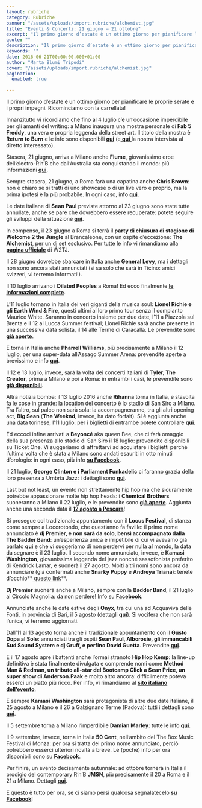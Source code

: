 ```yaml
---
layout: rubriche
category: Rubriche
banner: "/assets/uploads/import.rubriche/alchemist.jpg"
title: "Eventi & Concerti: 21 giugno – 21 ottobre"
excerpt: "Il primo giorno d’estate è un ottimo giorno per pianificare le proprie serate e i propri impegni. Ricominciamo con la carrellata! Innanzitutto vi ricordiamo che fino al 4 luglio c’è un’occasione imperdibile per gli amanti del writing: a Milano inaugura una mostra personale di Fab 5 Freddy, una vera e propria leggenda della street art. Il [&hellip"
quote: ""
description: "Il primo giorno d’estate è un ottimo giorno per pianificare le proprie serate e i propri impegni. Ricominciamo con la carrellata! Innanzitutto vi ricordiamo che fino al 4 luglio c’è un’occasione imperdibile per gli amanti del writing: a Milano inaugura una mostra personale di Fab 5 Freddy, una vera e propria leggenda della street art. Il [&hellip"
keywords: ""
date: 2016-06-21T00:00:00.000+01:00
author: "Marta Blumi Tripodi"
cover: "/assets/uploads/import.rubriche/alchemist.jpg"
pagination:
  enabled: true

---
```


Il primo giorno d’estate è un ottimo giorno per pianificare le proprie serate e i propri impegni. Ricominciamo con la carrellata!

Innanzitutto vi ricordiamo che fino al 4 luglio c’è un’occasione imperdibile per gli amanti del writing: a Milano inaugura una mostra personale di **Fab 5 Freddy**, una vera e propria leggenda della street art. Il titolo della mostra è **Return to Burn** e le info sono disponibili **[qui](https://www.facebook.com/events/1164239230266477/)** (e[ **qui** ](https://hotmc.com/fab-5-freddy-lintervista/)la nostra intervista al diretto interessato).

Stasera, 21 giugno, arriva a Milano anche **Flume**, giovanissimo eroe dell’electro-R’n’B che dall’Australia sta conquistando il mondo: più informazioni [**qui**](https://www.facebook.com/events/547476328710854/).

Sempre stasera, 21 giugno, a Roma farà una capatina anche **Chris Brown**: non è chiaro se si tratti di uno showcase o di un live vero e proprio, ma la prima ipotesi è la più probabile. In ogni caso, info [**qui**](https://www.facebook.com/events/1213393868700659/).

Le date italiane di **Sean Paul** previste attorno al 23 giugno sono state tutte annullate, anche se pare che dovrebbero essere recuperate: potete seguire gli sviluppi della situazione **[qui](https://www.facebook.com/events/1568012920176917/)**.

In compenso, il 23 giugno a Roma si terrà il **party di chiusura di stagione di Welcome 2 the Jungle** al Brancaleone, con un ospite d’eccezione: **The Alchemist**, per un dj set esclusivo. Per tutte le info vi rimandiamo alla [**pagina ufficiale**](https://www.facebook.com/kingkongwelcome2thejungle/?fref=ts) di W2TJ.

Il 28 giugno dovrebbe sbarcare in Italia anche **General Levy**, ma i dettagli non sono ancora stati annunciati (si sa solo che sarà in Ticino: amici svizzeri, vi terremo informati!).

Il 10 luglio arrivano i **Dilated Peoples** a Roma! Ed ecco finalmente [**le informazioni complete**](https://www.facebook.com/events/1720483704882997/).

L’11 luglio tornano in Italia dei veri giganti della musica soul: **Lionel Richie e gli Earth Wind & Fire**, questi ultimi al loro primo tour senza il compianto Maurice White. Saranno in concerto insieme per due date, l’11 a Piazzola sul Brenta e il 12 al Lucca Summer festival; Lionel Richie sarà anche presente in una successiva data solista, il 14 alle Terme di Caracalla. Le prevendite sono **[già aperte](http://www.ticketone.it/tickets.html?affiliate=IGA&doc=erdetaila&fun=erdetail&erid=1582338&includeOnlybookable=true&xtor=SEC-303030332-GOO)**.

E torna in Italia anche **Pharrell Williams**, più precisamente a Milano il 12 luglio, per una super-data all’Assago Summer Arena: prevendite aperte a brevissimo e info **[qui](https://www.facebook.com/events/218761501834997/)**.

Il 12 e 13 luglio, invece, sarà la volta dei concerti italiani di **Tyler, The Creator**, prima a Milano e poi a Roma: in entrambi i casi, le prevendite sono **[già disponibili](http://www.vivoconcerti.com/artisti/tyler-the-creator)**.

Altra notizia bomba: il 13 luglio 2016 anche **Rihanna** torna in Italia, e stavolta fa le cose in grande: la location del concerto è lo stadio di San Siro a Milano. Tra l’altro, sul palco non sarà sola: la accompagneranno, tra gli altri opening act, **Big Sean** (**The Weeknd**, invece, ha dato forfait). Si è aggiunta anche una data torinese, l’11 luglio: per i biglietti di entrambe potete controllare **[qui](https://www.livenation.it/show/788444/rihanna-anti-world-tour/milano/2016-07-13/it)**.

Ed eccoci infine arrivati a **Beyoncé** aka queen Bee, che ci farà omaggio della sua presenza allo stadio di San Siro il 18 luglio: prevendite disponibili su Ticket One. Vi suggeriamo di affrettarvi ad acquistare i biglietti perché l’ultima volta che è stata a Milano sono andati esauriti in otto minuti d’orologio: in ogni caso, più info **[su Facebook](https://www.facebook.com/events/1668905290064018/)**.

Il 21 luglio, **George Clinton e i Parliament Funkadelic** ci faranno grazia della loro presenza a Umbria Jazz: i dettagli sono **[qui](http://www.umbriajazz.com/pagine/15-luglio)**.

Last but not least, un evento non strettamente hip hop ma che sicuramente potrebbe appassionare molte hip hop heads: i **Chemical Brothers** suoneranno a Milano il 22 luglio, e le prevendite sono **[già aperte](http://www.ticketone.it/the-chemical-brothers-biglietti.html?affiliate=ITT&doc=artistPages/tickets&fun=artist&action=tickets&kuid=458808)**. Aggiunta anche una seconda data il **[12 agosto a Pescara](http://www.circolomagnolia.it/evento/3226/B-REAL-of-CYPRESS-HILL-DEMRICK-RODIGAN-and-more)**!

Si prosegue col tradizionale appuntamento con il **Locus Festival**, di stanza come sempre a Locorotondo, che quest’anno fa faville: il primo nome annunciato è **dj Premier, e non sarà da solo, bensì accompagnato dalla The Badder Band**: un’esperienza unica e irripetibile di cui vi avevamo già parlato **[qui](https://hotmc.com/dj-premier-e-in-tour-con-una-band-ecco-il-video-della-loro-performance/)** e che vi suggeriamo di non perdervi per nulla al mondo, la data da segnare è il 23 luglio. Il secondo nome annunciato, invece, è **Kamasi Washington**, giovanissima leggenda del jazz nonché sassofonista preferito di Kendrick Lamar, e suonerà il 27 agosto. Molti altri nomi sono ancora da annunciare (già confermati anche **Snarky Puppy** e **Andreya Triana**): tenete d’occhio**[ questo link](http://www.locusfestival.it/)**.

**Dj Premier** suonerà anche a Milano, sempre con la **Badder Band**, il 21 luglio al Circolo Magnolia: da non perdere! Info su [**Facebook**](https://www.facebook.com/events/1767296840166808/).

Annunciate anche le date estive degli **Onyx**, tra cui una ad Acquaviva delle Fonti, in provincia di Bari, il 5 agosto (dettagli [**qui**](https://www.facebook.com/events/239819466383349/)). Si vocifera che non sarà l’unica, vi terremo aggiornati.

Dall’11 al 13 agosto torna anche il tradizionale appuntamento con il **Gusto Dopa al Sole**: annunciati tra gli ospiti **Sean Paul, Alborosie, gli immancabili Sud Sound System e dj Gruff, e perfino David Guetta**. Prevendite [**qui**](http://www.bookingshow.it/).

E il 17 agosto apre i battenti anche l’ormai stranoto **Hip Hop Kemp**: la line-up definitiva è stata finalmente divulgata e comprende nomi come **Method Man & Redman, un tributo all-star del Bootcamp Click a Sean Price, un super show di Anderson.Paak** e molto altro ancora: difficilmente poteva esserci un piatto più ricco. Per info, vi rimandiamo al [**sito italiano dell’evento**](http://it.hiphopkemp.cz/).

E sempre **Kamasi Washington** sarà protagonista di altre due date italiane, il 25 agosto a Milano e il 26 a Galzignano Terme (Padova): tutti i dettagli sono **[qui](http://www.radarconcerti.com/)**.

Il 5 settembre torna a Milano l’imperdibile **Damian Marley**: tutte le info [**qui**](https://www.facebook.com/events/1675587356042699/).

Il 9 settembre, invece, torna in Italia **50 Cent**, nell’ambito del The Box Music Festival di Monza: per ora si tratta del primo nome annunciato, perciò potrebbero esserci ulteriori novità a breve. Le (poche) info per ora disponibili sono su [**Facebook**](https://www.facebook.com/events/1005890956169275/).

Per finire, un evento decisamente autunnale: ad ottobre tornerà in Italia il prodigio del contemporary R’n’B **JMSN**, più precisamente il 20 a Roma e il 21 a Milano. Dettagli [**qui**](http://www.radarconcerti.com/jmsn-nuovo-album-e-due-date-in-italia-ad-ottobre/).

E questo è tutto per ora, se ci siamo persi qualcosa segnalatecelo **[su Facebook](https://www.facebook.com/hotmcmag/)**!